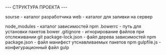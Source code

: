 --- СТРУКТУРА ПРОЕКТА ---

sourse - каталог разработчика
web - каталог для заливки на сервер

node_modules - каталог зависимостей npm
.bowerrc - путь для установки пакетов bower
.gitignore - игнорирование файлов при отслеживании git
package-lock.json - файл дерева зависимостей npm
package.json - файл манифест утснавливаемых пакетов npm
gulpfile.js - конфигурационный файл gulp  